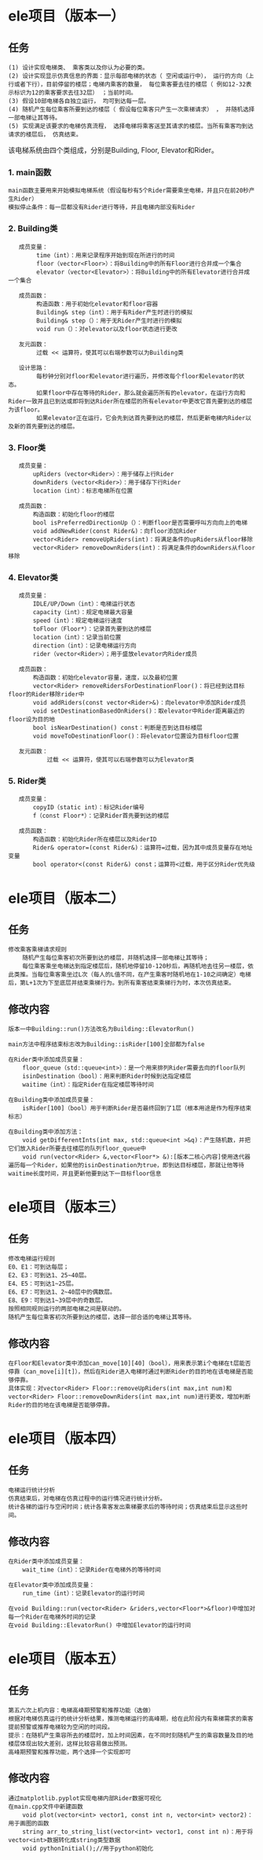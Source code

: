 # ele项目（版本一）


## 任务
	
	(1) 设计实现电梯类、 乘客类以及你认为必要的类。
	(2) 设计实现显示仿真信息的界面：显示每部电梯的状态（ 空闲或运行中）， 运行的方向（上行或者下行），目前停留的楼层；电梯内乘客的数量， 每位乘客要去往的楼层（ 例如12-32表示标识为12的乘客要求去往32层） ；当前时间。
	(3) 假设10部电梯各自独立运行， 均可到达每一层。
	(4) 随机产生每位乘客所要到达的楼层（ 假设每位乘客只产生一次乘梯请求） ， 并随机选择一部电梯让其等待。
	(5) 实现满足该要求的电梯仿真流程， 选择电梯将乘客送至其请求的楼层。当所有乘客均到达请求的楼层后， 仿真结束。

该电梯系统由四个类组成，分别是Building, Floor, Elevator和Rider。

### 1. main函数

   	main函数主要用来开始模拟电梯系统（假设每秒有5个Rider需要乘坐电梯，并且只在前20秒产生Rider）
   	模拟停止条件：每一层都没有Rider进行等待，并且电梯内部没有Rider

### 2. Building类

       成员变量：
            time（int）：用来记录程序开始到现在所进行的时间
            floor（vector<Floor>）：将Building中的所有Floor进行合并成一个集合
            elevator（vector<Elevator>）：将Building中的所有Elevator进行合并成一个集合
       
       成员函数：
            构造函数：用于初始化elevator和floor容器
            Building& step（int）：用于有Rider产生时进行的模拟
            Building& step（）：用于无Rider产生时进行的模拟
            void run（）：对elevator以及floor状态进行更改

       友元函数：
            过载 << 运算符，使其可以右端参数可以为Building类

       设计思路：
            每秒钟分别对floor和elevator进行遍历，并修改每个floor和elevator的状态。
            如果floor中存在等待的Rider，那么就会遍历所有的elevator，在运行方向和Rider一致并且已到达或即将到达Rider所在楼层的所有elevator中更改它首先要到达的楼层为该floor。
            如果elevator正在运行，它会先到达首先要到达的楼层，然后更新电梯内Rider以及新的首先要到达的楼层。

### 3. Floor类

       成员变量：
           upRiders（vector<Rider>）：用于储存上行Rider
           downRiders（vector<Rider>）：用于储存下行Rider
           location（int）：标志电梯所在位置

       成员函数：
           构造函数：初始化floor的楼层
           bool isPreferredDirectionUp（）：判断floor是否需要呼叫方向向上的电梯
           void addNewRider(const Rider&)：向floor添加Rider
           vector<Rider> removeUpRiders(int)：将满足条件的upRiders从floor移除
           vector<Rider> removeDownRiders(int)：将满足条件的downRiders从floor移除

### 4. Elevator类

       成员变量：
           IDLE/UP/Down（int）：电梯运行状态
           capacity（int）：规定电梯最大容量
           speed（int）：规定电梯运行速度
           toFloor（Floor*）：记录首先要到达的楼层
           location（int）：记录当前位置
           direction（int）：记录电梯运行方向
           rider（vector<Rider>）；用于盛放elevator内Rider成员

       成员函数：
           构造函数：初始化elevator容量，速度，以及最初位置
           vector<Rider> removeRidersForDestinationFloor()：将已经到达目标floor的Rider移除rider中
           void addRiders(const vector<Rider>&)：向elevator中添加Rider成员
           void setDestinationBasedOnRiders()：取elevator中Rider距离最近的floor设为目的地
           bool isNearDestination() const：判断是否到达目标楼层
           void moveToDestinationFloor()：将elevator位置设为目标floor位置

       友元函数：
               过载 << 运算符，使其可以右端参数可以为Elevator类

### 5. Rider类

       成员变量：
           copyID（static int）：标记Rider编号
           f（const Floor*）：记录Rider首先要到达的楼层

       成员函数：
           构造函数：初始化Rider所在楼层以及RiderID
           Rider& operator=(const Rider&)：运算符=过载，因为其中成员变量存在地址变量
           bool operator<(const Rider&) const；运算符<过载，用于区分Rider优先级

# ele项目（版本二）

## 任务

	修改乘客乘梯请求规则
		随机产生每位乘客初次所要到达的楼层，并随机选择一部电梯让其等待；
		每位乘客乘坐电梯达到指定楼层后，随机地停留10-120秒后，再随机地去往另一楼层，依此类推。当每位乘客乘坐过L次（每人的L值不同，在产生乘客时随机地在1-10之间确定）电梯后，第L+1次为下至底层并结束乘梯行为。到所有乘客结束乘梯行为时，本次仿真结束。

## 修改内容

	版本一中Building::run()方法改名为Building::ElevatorRun()
	
    main方法中程序结束标志改为Building::isRider[100]全部都为false

	在Rider类中添加成员变量：
		floor_queue（std::queue<int>）：是一个用来排列Rider需要去向的floor队列
		isinDestination（bool）：用来判断Rider时候到达指定楼层
		waitime（int）：指定Rider在指定楼层等待时间
	
	在Building类中添加成员变量：
		isRider[100]（bool）用于判断Rider是否最终回到了1层（根本用途是作为程序结束标志）

	在Building类中添加方法：
		void getDifferentInts(int max, std::queue<int >&q)：产生随机数，并把它们放入Rider所要去往楼层的队列floor_queue中
		void run(vector<Rider> &,vector<Floor*> &):[版本二核心内容]使用迭代器遍历每一个Rider，如果他的isinDestination为true，即到达目标楼层，那就让他等待waitime长度时间，并且更新他要到达下一目标floor信息

# ele项目（版本三）

## 任务
    修改电梯运行规则
    E0、E1：可到达每层；
    E2、E3：可到达1、25~40层。
    E4、E5：可到达1~25层。
    E6、E7：可到达1、2~40层中的偶数层。
    E8、E9：可到达1~39层中的奇数层。
    按照相同规则运行的两部电梯之间是联动的。
    随机产生每位乘客初次所要到达的楼层，选择一部合适的电梯让其等待。	
## 修改内容
    在Floor和Elevator类中添加can_move[10][40]（bool），用来表示第i个电梯在t层能否停靠（can_move[i][t]），然后在Rider进入电梯时通过判断Rider的目的地在该电梯是否能够停靠。
    具体实现：对vector<Rider> Floor::removeUpRiders(int max,int num)和vector<Rider> Floor::removeDownRiders(int max,int num)进行更改，增加判断Rider的目的地在该电梯是否能够停靠。

# ele项目（版本四）

## 任务
    电梯运行统计分析
    仿真结束后，对电梯在仿真过程中的运行情况进行统计分析。
    统计各梯的运行与空闲时间；统计各乘客发出乘梯要求后的等待时间；仿真结束后显示这些时间。
## 修改内容
    在Rider类中添加成员变量：
        wait_time（int）：记录Rider在电梯外的等待时间

    在Elevator类中添加成员变量：
        run_time（int）：记录Elevator的运行时间

    在void Building::run(vector<Rider> &riders,vector<Floor*>&floor)中增加对每一个Rider在电梯外时间的记录
    在void Building::ElevatorRun() 中增加Elevator的运行时间

# ele项目（版本五）

## 任务
    第五六次上机内容：电梯高峰期预警和推荐功能（选做）
    根据对电梯仿真运行的统计分析结果，推测电梯运行的高峰期，给在此阶段内有乘梯需求的乘客提前预警或推荐电梯较为空闲的时间段。
    提示：在随机产生乘容所去的楼层时，加上时间因素，在不同时刻随机产生的乘容数量及目的地楼层体现出较大差别，这样比较容易做出预测。
    高峰期预警和推荐功能，两个选择一个实现即可
## 修改内容
    通过matplotlib.pyplot实现电梯内部Rider数据可视化
    在main.cpp文件中新建函数
        void plot(vector<int> vector1, const int n, vector<int> vector2)：用于画图的函数
        string arr_to_string_list(vector<int> vector1, const int n)：用于将vector<int>数据转化成string类型数据
        void pythonInitial();//用于python初始化